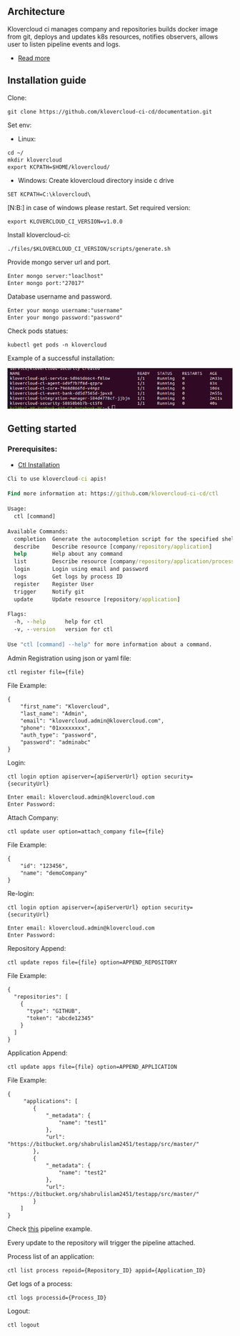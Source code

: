 ## Architecture
Klovercloud ci manages company and repositories builds docker image from git, deploys and updates k8s resources, notifies observers, allows user to listen pipeline events and logs.
-  [Read more](https://github.com/klovercloud-ci-cd/architecture/blob/master/README.md)
## Installation guide
Clone:
```couchbasequery
git clone https://github.com/klovercloud-ci-cd/documentation.git
```
Set env:
- Linux:
```couchbasequery
cd ~/
mkdir klovercloud
export KCPATH=$HOME/klovercloud/
```
- Windows:
Create klovercloud directory inside c drive
```couchbasequery
SET KCPATH=C:\klovercloud\
```
[N:B:] in case of windows please restart.
Set required version:
```couchbasequery
export KLOVERCLOUD_CI_VERSION=v1.0.0
```
Install klovercloud-ci:
```couchbasequery
./files/$KLOVERCLOUD_CI_VERSION/scripts/generate.sh
```
Provide mongo server url and port.

```Example:
Enter mongo server:"loaclhost"
Enter mongo port:"27017"
```

Database username and password.

```Example:
Enter your mongo username:"username"
Enter your mongo password:"password"
```
Check pods statues:

```couchbasequery
kubectl get pods -n klovercloud
```
Example of a successful installation: 

![context](files/images/deployStatusExample.png)


## Getting started
### Prerequisites:
- [Ctl Installation](https://github.com/klovercloud-ci-cd/ctl)
```cmd
Cli to use klovercloud-ci apis!

Find more information at: https://github.com/klovercloud-ci-cd/ctl

Usage:
  ctl [command]

Available Commands:
  completion  Generate the autocompletion script for the specified shell
  describe    Describe resource [company/repository/application]
  help        Help about any command
  list        Describe resource [company/repository/application/process]
  login       Login using email and password
  logs        Get logs by process ID
  register    Register User
  trigger     Notify git
  update      Update resource [repository/application]

Flags:
  -h, --help      help for ctl
  -v, --version   version for ctl

Use "ctl [command] --help" for more information about a command.
```
Admin Registration using json or yaml file:
```couchbasequery
ctl register file={file}
```
File Example:
```couchbasequery
{
	"first_name": "Klovercloud",
	"last_name": "Admin",
	"email": "klovercloud.admin@klovercloud.com",
	"phone": "01xxxxxxxx",
	"auth_type": "password",
	"password": "adminabc"
}
```
Login:
```couchbasequery
ctl login option apiserver={apiServerUrl} option security={securityUrl}
```
```couchbasequery
Enter email: klovercloud.admin@klovercloud.com
Enter Password:
```
Attach Company:
```couchbasequery
ctl update user option=attach_company file={file}
```
File Example:
```couchbasequery
{
	"id": "123456",
	"name": "demoCompany"
}
```
Re-login:
```couchbasequery
ctl login option apiserver={apiServerUrl} option security={securityUrl}
```
```couchbasequery
Enter email: klovercloud.admin@klovercloud.com
Enter Password:
```
Repository Append:
```couchbasequery
ctl update repos file={file} option=APPEND_REPOSITORY
```
File Example:
```couchbasequery
{
  "repositories": [
    {
      "type": "GITHUB",
      "token": "abcde12345"
    }
  ]
}
```
Application Append:
```couchbasequery
ctl update apps file={file} option=APPEND_APPLICATION
```
File Example:
```couchbasequery
{
     "applications": [
        {
            "_metadata": {
                "name": "test1"
            },
            "url": "https://bitbucket.org/shabrulislam2451/testapp/src/master/"
        },
        {
            "_metadata": {
                "name": "test2"
            },
            "url": "https://bitbucket.org/shabrulislam2451/testapp/src/master/"
        }
    ]
}
```
Check [this](https://github.com/klovercloud-ci-cd/core-engine/blob/master/markdownfiles/tutorial-v1.0.0.md) pipeline example.

Every update to the repository will trigger the pipeline attached.

Process list of an application:
```couchbasequery
ctl list process repoid={Repository_ID} appid={Application_ID}
```
Get logs of a process:
```couchbasequery
ctl logs processid={Process_ID}
```

Logout:
```couchbasequery
ctl logout
```